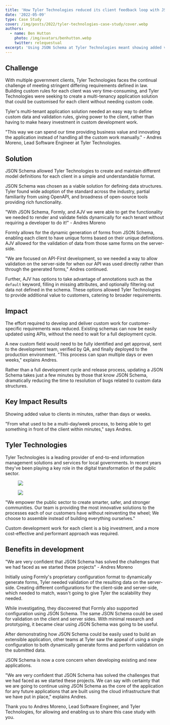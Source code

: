 ```yaml
---
title: 'How Tyler Technologies reduced its client feedback loop with JSON Schema'
date: '2022-05-09'
type: Case Study
cover: /img/posts/2022/tyler-technologies-case-study/cover.webp
authors:
  - name: Ben Hutton
    photo: /img/avatars/benhutton.webp
    twitter: relequestual
excerpt: 'Using JSON Schema at Tyler Technologies meant showing added value to clients could take minutes rather than days or in some cases weeks.'
---
```


## Challenge

With multiple government clients, Tyler Technologies faces the continual challenge of meeting stringent differing requirements defined in law. Building custom rules for each client was very time-consuming, and Tyler Technologies were seeking to create a multi-tenancy application solution that could be customised for each client without needing custom code.

Tyler's multi-tenant application solution needed an easy way to define custom data and validation rules, giving power to the client, rather than having to make heavy investment in custom development work.

"This way we can spend our time providing business value and innovating the application instead of handling all the custom work manually." - Andres Moreno, Lead Software Engineer at Tyler Technologies.

## Solution

JSON Schema allowed Tyler Technologies to create and maintain different model definitions for each client in a simple and understandable format.

JSON Schema was chosen as a viable solution for defining data structures. Tyler found wide adoption of the standard across the industry, partial familiarity from using OpenAPI, and broadness of open-source tools providing rich functionality.

"With JSON Schema, Formly, and AJV we were able to get the functionality we needed to render and validate fields dynamically for each tenant without requiring a developer to do it!" - Andres Moreno

Formly allows for the dynamic generation of forms from JSON Schema, enabling each client to have unique forms based on their unique definitions. AJV allowed for the validation of data from those same forms on the server-side.

"We are focused on API-First development, so we needed a way to allow validation on the server-side for when our API was used directly rather than through the generated forms," Andres continued.

Further, AJV has options to take advantage of annotations such as the `default` keyword, filling in missing attributes, and optionally filtering out data not defined in the schema. These options allowed Tyler Technologies to provide additional value to customers, catering to broader requirements.

## Impact

The effort required to develop and deliver custom work for customer-specific requirements was reduced. Existing schemas can now be easily updated using APIs, without the need to wait for a full deployment cycle.

A new custom field would need to be fully identified and get approval, sent to the development team, verified by QA, and finally deployed to the production environment. "This process can span multiple days or even weeks," explains Andres.

Rather than a full development cycle and release process, updating a JSON Schema takes just a few minutes by those that know JSON Schema, dramatically reducing the time to resolution of bugs related to custom data structures.

## Key Impact Results

<Bigquote>
Showing added value to clients in minutes, rather than days or weeks.
</Bigquote>

"From what used to be a multi-day/week process, to being able to get something in front of the client within minutes," says Andres.

## Tyler Technologies

<p className="text-2xl my-10">Tyler Technologies is a leading provider of end-to-end information management solutions and services for local governments. In recent years they've been playing a key role in the digital transformation of the public sector.</p>

<div className="container flex flex-col sm:flex-row sm:space-x-4 space-y-4 sm:space-y-0 place-content-between mb-4">
  <figure className="group m-auto">
    <img className="flex-1 " src="/img/posts/2022/tyler-technologies-case-study/2187563_0051.webp" />
  </figure>
  <figure className="group m-auto">
    <img className="flex-1" src="/img/posts/2022/tyler-technologies-case-study/2187563_0278.webp" />
  </figure>
</div>

"We empower the public sector to create smarter, safer, and stronger communities. Our team is providing the most innovative solutions to the processes each of our customers have without reinventing the wheel; We choose to assemble instead of building everything ourselves."

Custom development work for each client is a big investment, and a more cost-effective and performant approach was required.

## Benefits in development

<p className="text-2xl my-10">"We are very confident that JSON Schema has solved the challenges that we had faced as we started these projects" - Andres Moreno</p>

Initially using Formly's proprietary configuration format to dynamically generate forms, Tyler needed validation of the resulting data on the server-side. Creating different configurations for the client-side and server-side, which needed to match, wasn't going to give Tyler the scalability they needed.

While investigating, they discovered that Formly also supported configuration using JSON Schema. The same JSON Schema could be used for validation on the client and server sides. With minimal research and prototyping, it became clear using JSON Schema was going to be useful.

After demonstrating how JSON Schema could be easily used to build an extensible application, other teams at Tyler saw the appeal of using a single configuration to both dynamically generate forms and perform validation on the submitted data.

JSON Schema is now a core concern when developing existing and new applications.

"We are very confident that JSON Schema has solved the challenges that we had faced as we started these projects. We can say with certainty that we are going to continue using JSON Schema as the core of the application for any future applications that are built using the cloud infrastructure that we have put in place," explains Andres.

Thank you to Andres Moreno, Lead Software Engineer, and Tyler Technologies, for allowing and enabling us to share this case study with you.
